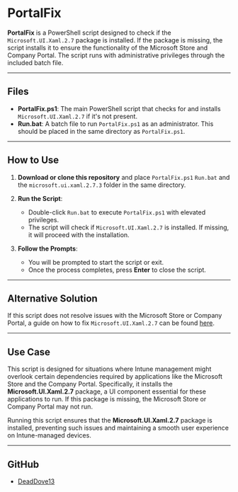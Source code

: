 # PortalFix

**PortalFix** is a PowerShell script designed to check if the `Microsoft.UI.Xaml.2.7` package is installed. If the package is missing, the script installs it to ensure the functionality of the Microsoft Store and Company Portal. The script runs with administrative privileges through the included batch file.

---

## Files

- **PortalFix.ps1**: The main PowerShell script that checks for and installs `Microsoft.UI.Xaml.2.7` if it's not present.
- **Run.bat**: A batch file to run `PortalFix.ps1` as an administrator. This should be placed in the same directory as `PortalFix.ps1`.

---

## How to Use

1. **Download or clone this repository** and place `PortalFix.ps1` `Run.bat` and the `microsoft.ui.xaml.2.7.3` folder in the same directory.

2. **Run the Script**:

   - Double-click `Run.bat` to execute `PortalFix.ps1` with elevated privileges.
   - The script will check if `Microsoft.UI.Xaml.2.7` is installed. If missing, it will proceed with the installation.

3. **Follow the Prompts**:
   - You will be prompted to start the script or exit.
   - Once the process completes, press **Enter** to close the script.

---

## Alternative Solution

If this script does not resolve issues with the Microsoft Store or Company Portal, a guide on how to fix `Microsoft.UI.Xaml.2.7` can be found [here](https://answers.microsoft.com/en-us/windows/forum/all/what-is-microsoftuixaml27-and-why-dont-i-have-it/9e5753be-3b5f-4975-ac00-a28344c710a6).

---

## Use Case

This script is designed for situations where Intune management might overlook certain dependencies required by applications like the Microsoft Store and the Company Portal. Specifically, it installs the **Microsoft.UI.Xaml.2.7** package, a UI component essential for these applications to run. If this package is missing, the Microsoft Store or Company Portal may not run.

Running this script ensures that the **Microsoft.UI.Xaml.2.7** package is installed, preventing such issues and maintaining a smooth user experience on Intune-managed devices.

---

## GitHub

- [DeadDove13](https://github.com/DeadDove13)
